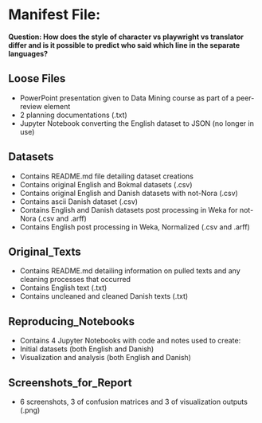 # Manifest File:

**Question: How does the style of character vs playwright vs translator differ and is it possible to predict who said which line in the separate languages?**

## Loose Files
* PowerPoint presentation given to Data Mining course as part of a peer-review element
* 2 planning documentations (.txt)
* Jupyter Notebook converting the English dataset to JSON (no longer in use)

## Datasets
* Contains README.md file detailing dataset creations
* Contains original English and Bokmal datasets (.csv)
* Contains original English and Danish datasets with not-Nora (.csv)
* Contains ascii Danish dataset (.csv)
* Contains English and Danish datasets post processing in Weka for not-Nora (.csv and .arff)
* Contains English post processing in Weka, Normalized (.csv and .arff)

## Original_Texts
* Contains README.md detailing information on pulled texts and any cleaning processes that occurred
* Contains English text (.txt)
* Contains uncleaned and cleaned Danish texts (.txt)

## Reproducing_Notebooks
* Contains 4 Jupyter Notebooks with code and notes used to create:
* Initial datasets (both English and Danish)
* Visualization and analysis (both English and Danish)

## Screenshots_for_Report
* 6 screenshots, 3 of confusion matrices and 3 of visualization outputs (.png)
